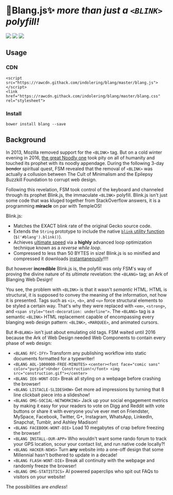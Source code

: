 <link href="https://rawcdn.githack.com/indolering/blang/master/blang.css" rel="stylesheet">

<blink>💎Blang.js✨ *more than just a `<BLINK>` polyfill!*</blink>
===========================

<img src="https://img.shields.io/badge/build-passing-green.svg"> <img src="https://img.shields.io/badge/coverage-100%25-green.svg"> <img src="https://img.shields.io/packagist/dm/doctrine/orm.svg">

Usage
-----

### CDN

    <script src="https://rawcdn.githack.com/indolering/blang/master/blang.js"></script>
    <link href="https://rawcdn.githack.com/indolering/blang/master/blang.css" rel="stylesheet">

### Install

    bower install blang --save
    
Background
----------

In 2013, Mozilla removed support for the `<BLINK>` tag. But on a cold winter evening in 2016, [the great Noodly one](FSM) took pity on all of humanity and touched its prophet with its noodly appendage.
During the following 3-day ~~bender~~ spiritual quest, FSM revealed that the removal of `<BLINK>` was actually a collusion between The Cult of Minimalism and the Epilepsy Buzzkill Foundation to corrupt web design.

Following this revelation, FSM took control of the keyboard and channeled through its prophet <blink>Blink.js</blink>, the immaculate `<BLINK>` polyfill.
<blink>Blink.js</blink> isn't just some code that was kluged together from StackOverflow answers, it is a programming **miracle** on par with TempleOS!

<blink>Blink.js</blink>:

* Matches the EXACT <blink>blink</blink> rate of the original Gecko source code. 
* Extends the `String` prototype to include the native [`blink` utility function](blink()) (`$('#blang').blink()`).
* Achieves [ultimate speed](loop) via a **highly** advanced loop optimization technique known as a *reverse while loop*.
* Compressed to less than 50 BYTES in size!  <blink>Blink.js</blink> is so minified and compressed it downloads [instantaneously](http://www.download-time.com/)!!!!

But however **incredible** <blink>Blink.js</blink> is, the polyfill was only FSM's way of proving the divine nature of its *ultimate* revelation: the  `<BLANG>` tag; an Ark of Blanging Web Design!

You see, the problem with `<BLINK>` is that it wasn't *semantic* HTML.  HTML is structural, it is supposed to convey the meaning of the information, not how it is presented.
Tags such as `<i>`, `<b>`, and `<u>` force structural elements to be styled a certain way.  That's why they were replaced with `<em>`, `<strong>`, and `<span style="text-decoration: underline">`.
The `<BLANG>` tag is a semantic `<BLINK>` HTML replacement capable of encompassing every blanging web design pattern: `<BLINK>`, `<MARQUEE>`, and animated cursors.  

But #`<BLANG>` isn't just about emulating old tags.  FSM waited until 2016 because the Ark of Web Design needed Web Components to contain every phase of web design:

  * `<BLANG RFC-IFY>`   Transform any publishing workflow into static documents formatted for a typewriter!
  * `<BLANG AOL-1000000-FREE-MINUTES>`  `<center><font face="comic sans" color="purple">Under Construction!</font> <img src="construction.gif"></center>`
  * `<BLANG IE6-WONT-DIE>`   Break all styling on a webpage before crashing the browser!
  * `<BLANG LISTACLE-SLIDESHOW>`    Get more ad impressions by turning that 8 line clickbait piece into a slideshow!
  * `<BLANG OMG-SOCIAL-NETWORKING>` Jack up your social engagement metrics by making it easy for your readers to vote on Digg and Reddit with vote buttons or share it with everyone you've ever met on Friendster, MySpace, Facebook, Twitter, G+, Instagram, WhatsApp, LinkedIn, Snapchat, Tumblr, and Ashley Madison!
  * `<BLANG FACEBOOK-WONT-DIE>` Load 10 megabytes of crap before freezing the browser! 
  * `<BLANG INSTALL-OUR-APP>`   Who wouldn't want some rando forum to track your GPS location, scour your contact list, and run native code locally?!
  * `<BLANG HACKER-NEWS>`   Turn **any** website into a one-off design that some Millennial hasn't bothered to update in a decade!
  * `<BLANG FLASH-WONT-DIE>`    Break all continuity with the webpage and randomly freeze the browser! 
  * `<BLANG OMG-STATISTICS>`    AI powered paperclips who spit out FAQs to visitors on your website!
  
The possibilities are *endless*!

[FSM]: https://en.wikipedia.org/wiki/Flying_Spaghetti_Monster
[css2]: https://www.w3.org/TR/CSS21/text.html#lining-striking-props
[blink()]: https://developer.mozilla.org/en-US/docs/Web/JavaScript/Reference/Global_Objects/String/blink
[loop]: https://jsperf.com/while-reverse-vs-for-cached-length
[temple]: http://www.templeos.org
[semantic-html]: https://en.wikipedia.org/wiki/Semantic_HTML
